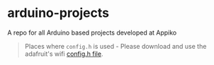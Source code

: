 # arduino-projects
A repo for all Arduino based projects developed at Appiko



> Places where `config.h` is used - Please download and use the adafruit's wifi  [config.h file](https://github.com/adafruit/Adafruit_IO_Arduino/blob/master/examples/adafruitio_13_rgb/config.h).
